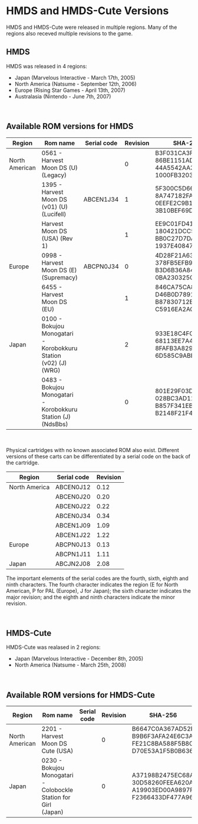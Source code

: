 
# HMDS and HMDS-Cute Versions

HMDS and HMDS-Cute were released in multiple regions. Many of the regions also receved multiple revisions to the game.

## HMDS

HMDS was released in 4 regions: 
* Japan (Marvelous Interactive - March 17th, 2005)
* North America (Natsume - September 12th, 2006)
* Europe (Rising Star Games - April 13th, 2007)
* Australasia (Nintendo - June 7th, 2007)

<br />

## Available ROM versions for HMDS
| Region         	| Rom name                                                       	| Serial code 	| Revision 	| SHA-256                                                                      	|
|----------------	|----------------------------------------------------------------	|----------------	|----------	|------------------------------------------------------------------------------	|
| North American 	| 0561 - Harvest Moon DS (U)(Legacy)                             	|                	| 0        	| B3F031CA3F979BD8<br>86BE1151AD5183C2<br>44A5542AA36BA1F6<br>1000FB32033139CC 	|
|  	| 1395 - Harvest Moon DS (v01) (U)(Lucifell)                     	| ABCEN1J34      	| 1        	| 5F300C5D66A578F9<br>8A747182FA584FF4<br>0EEFE2C9B1B2AA9F<br>3B10BEF69D829FAD 	|
|  	| Harvest Moon DS (USA) (Rev 1)                                  	|                	| 1        	| EE9C01FD41ED68A8<br>180421DCC58D4BB0<br>BB0C27D7DAC0A1BD<br>1937E408475BFD4C 	|
| Europe         	| 0998 - Harvest Moon DS (E)(Supremacy)                          	| ABCPN0J34      	| 0        	| 4D28F21A63CC464E<br>378FB5EFB9A10BDC<br>B3D6B36A8451C33D<br>0BA230325CFB94E9 	|
|          	| 6455 - Harvest Moon DS (EU)                                    	|                	| 1        	| 846CA75CA86781ED<br>D46B0D7891D5D73B<br>B87830712BA1C992<br>C5916EA2AC77D9F5 	|
| Japan          	| 0100 - Bokujou Monogatari - Korobokkuru Station (v02) (J)(WRG) 	|                	| 2        	| 933E18C4FCC7854F<br>68113EE7A4FB0A47<br>8FAFB3A829610897<br>6D585C9ABB0BD666 	|
|           	| 0483 - Bokujou Monogatari - Korobokkuru Station (J)(NdsBbs)    	|                	| 0        	| 801E29F03DE83AE4<br>028BC3AD112EFC65<br>B857F341EBC04178<br>B2148F21F4E579C9 	|

<br />

Physical cartridges with no known associated ROM also exist. Different versions of these carts can be differentiated by a serial code on the back of the cartridge.

| Region        	| Serial code 	| Revision 	|
|---------------	|-------------	|----------	|
| North America 	| ABCEN0J12   	| 0.12     	|
|               	| ABCEN0J20   	| 0.20     	|
|               	| ABCEN0J22   	| 0.22     	|
|               	| ABCEN0J34   	| 0.34     	|
|               	| ABCEN1J09   	| 1.09     	|
|               	| ABCEN1J22   	| 1.22     	|
| Europe        	| ABCPN0J13   	| 0.13     	|
|               	| ABCPN1J11   	| 1.11     	|
| Japan         	| ABCJN2J08   	| 2.08     	|

The important elements of the serial codes are the fourth, sixth, eighth and ninth characters. The fourth character indicates the region (E for North American, P for PAL (Europe), J for Japan); the sixth character indicates the major revision; and the eighth and ninth characters indicate the minor revision.

<br />

## HMDS-Cute

HMDS-Cute was realased in 2 regions:
* Japan (Marvelous Interactive - December 8th, 2005)
* North America (Natsume - March 25th, 2008)

<br />

## Available ROM versions for HMDS-Cute
| Region         	| Rom name                                                        	| Serial code 	| Revision 	| SHA-256                                                                      	|
|----------------	|-----------------------------------------------------------------	|----------------	|----------	|------------------------------------------------------------------------------	|
| North American 	| 2201 - Harvest Moon DS Cute (USA)                               	|                	| 0        	| B6647C0A367AD52F<br>B9B6F3AFA24E6C3A<br>FE21C8BA588F5B8C<br>D70E53A1F5B0B636 	|
| Japan          	| 0230 - Bokujou Monogatari - Colobockle Station for Girl (Japan) 	|                	| 0        	| A37198B2475EC68A<br>30D58260FEEA620A<br>A19903ED00A9897F<br>F2366433DF477A96 	|